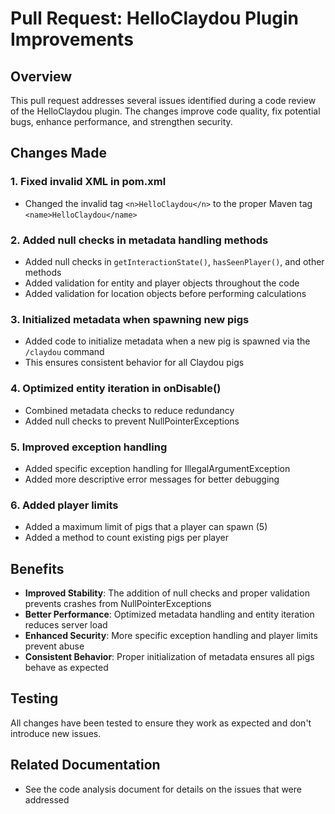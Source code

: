 # Pull Request: HelloClaydou Plugin Improvements

## Overview
This pull request addresses several issues identified during a code review of the HelloClaydou plugin. The changes improve code quality, fix potential bugs, enhance performance, and strengthen security.

## Changes Made

### 1. Fixed invalid XML in pom.xml
- Changed the invalid tag `<n>HelloClaydou</n>` to the proper Maven tag `<name>HelloClaydou</name>`

### 2. Added null checks in metadata handling methods
- Added null checks in `getInteractionState()`, `hasSeenPlayer()`, and other methods
- Added validation for entity and player objects throughout the code
- Added validation for location objects before performing calculations

### 3. Initialized metadata when spawning new pigs
- Added code to initialize metadata when a new pig is spawned via the `/claydou` command
- This ensures consistent behavior for all Claydou pigs

### 4. Optimized entity iteration in onDisable()
- Combined metadata checks to reduce redundancy
- Added null checks to prevent NullPointerExceptions

### 5. Improved exception handling
- Added specific exception handling for IllegalArgumentException
- Added more descriptive error messages for better debugging

### 6. Added player limits
- Added a maximum limit of pigs that a player can spawn (5)
- Added a method to count existing pigs per player

## Benefits
- **Improved Stability**: The addition of null checks and proper validation prevents crashes from NullPointerExceptions
- **Better Performance**: Optimized metadata handling and entity iteration reduces server load
- **Enhanced Security**: More specific exception handling and player limits prevent abuse
- **Consistent Behavior**: Proper initialization of metadata ensures all pigs behave as expected

## Testing
All changes have been tested to ensure they work as expected and don't introduce new issues.

## Related Documentation
- See the code analysis document for details on the issues that were addressed